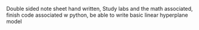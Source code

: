Double sided note sheet hand written, Study labs and the math associated, finish code associated w python, be able to write basic linear hyperplane model